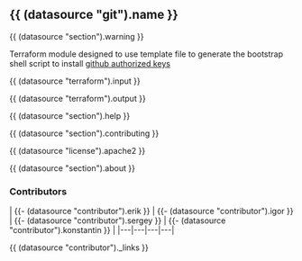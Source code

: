 ## {{ (datasource "git").name }}
{{ (datasource "section").warning }}

Terraform module designed to use template file to generate the bootstrap shell script to install [github authorized keys](https://github.com/cloudposse/github-authorized-keys)

{{ (datasource "terraform").input }}

{{ (datasource "terraform").output }}

{{ (datasource "section").help }}

{{ (datasource "section").contributing }}

{{ (datasource "license").apache2 }}

{{ (datasource "section").about }}

### Contributors

|
{{- (datasource "contributor").erik }} |
{{- (datasource "contributor").igor }} |
{{- (datasource "contributor").sergey }} |
{{- (datasource "contributor").konstantin }} |
|---|---|---|---|

{{ (datasource "contributor")._links }}
